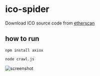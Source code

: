 # ico-spider
Download ICO source code  from [etherscan](https://etherscan.io/)

## how to run 

`npm install axiox`

`node crawl.js`

![screenshot](http://ww1.sinaimg.cn/large/8a01d75dgy1fqnn1zvg7wj20rl0nbwm3.jpg)

